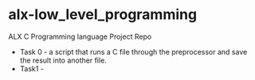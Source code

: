 # alx-low_level_programming
ALX C Programming language Project Repo
- Task 0 - a script that runs a C file through the preprocessor and save the result into another file.
- Task1 -
